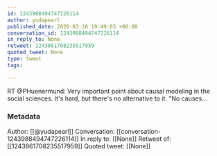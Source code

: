 ```yaml
---
id: 1243988494747226114
author: yudapearl
published_date: 2020-03-28 19:49:03 +00:00
conversation_id: 1243988494747226114
in_reply_to: None
retweet: 1243861708235517959
quoted_tweet: None
type: tweet
tags:

---
```


RT @PHuenermund: Very important point about causal modeling in the social sciences. It's hard, but there's no alternative to it. "No causes…

### Metadata

Author: [[@yudapearl]]
Conversation: [[conversation-1243988494747226114]]
In reply to: [[None]]
Retweet of: [[1243861708235517959]]
Quoted tweet: [[None]]
